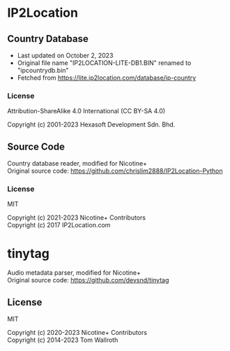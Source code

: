 # IP2Location

## Country Database

- Last updated on October 2, 2023
- Original file name "IP2LOCATION-LITE-DB1.BIN" renamed to "ipcountrydb.bin"
- Fetched from https://lite.ip2location.com/database/ip-country

### License

Attribution-ShareAlike 4.0 International (CC BY-SA 4.0)

Copyright (c) 2001-2023 Hexasoft Development Sdn. Bhd.

## Source Code

Country database reader, modified for Nicotine+  
Original source code: https://github.com/chrislim2888/IP2Location-Python

### License

MIT

Copyright (c) 2021-2023 Nicotine+ Contributors  
Copyright (c) 2017 IP2Location.com


# tinytag

Audio metadata parser, modified for Nicotine+  
Original source code: https://github.com/devsnd/tinytag

## License

MIT

Copyright (c) 2020-2023 Nicotine+ Contributors  
Copyright (c) 2014-2023 Tom Wallroth
